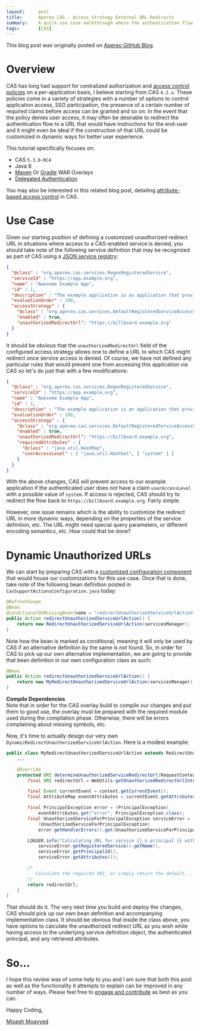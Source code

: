 ```yaml
---
layout:     post
title:      Apereo CAS - Access Strategy External URL Redirects
summary:    A quick use case walkthrough where the authentication flow in CAS is to be redirected to a customized external URL if service access is denied.
tags:       [CAS]
---
```


<div class="alert alert-success"><i class="far fa-lightbulb"></i> This blog post was originally posted on <a href="https://github.com/apereo/apereo.github.io">Apereo GitHub Blog</a>.</div>

# Overview

CAS has long had support for centralized authorization and [access control policies](https://apereo.github.io/cas/development/installation/Configuring-Service-Access-Strategy.html) on a per-application basis, I believe starting from CAS `4.2.x`. These policies come in a variety of strategies with a number of options to control application access, SSO participation, the presence of a certain number of required claims before access can be granted and so on. In the event that the policy denies user access, it may often be desirable to redirect the authentication flow to a URL that would have instructions for the end-user and it might even be ideal if the construction of that URL could be customized in dynamic ways for better user experience.

This tutorial specifically focuses on:

- CAS `5.3.0-RC4`
- Java 8
- [Maven](https://github.com/apereo/cas-overlay-template) Or [Gradle](https://github.com/apereo/cas-gradle-overlay-template) WAR Overlays
- [Delegated Authentication](https://apereo.github.io/cas/development/integration/Delegate-Authentication.html)

You may also be interested in this related blog post, detailing [attribute-based access control](https://fawnoos.com/2018/02/20/cas-service-rbac-attributeresolution/) in CAS.

# Use Case

Given our starting position of defining a customized unauthorized redirect URL in situations where access to a CAS-enabled service is denied, you should take note of the following service definition that may be recognized as part of CAS using a [JSON service registry](https://apereo.github.io/cas/development/installation/JSON-Service-Management.html):

```json
{
  "@class" : "org.apereo.cas.services.RegexRegisteredService",
  "serviceId" : "https://app.example.org",
  "name" : "Awesome Example App",
  "id" : 1,
  "description" : "The example application is an application that provides examples",
  "evaluationOrder" : 100,
  "accessStrategy" : {
    "@class" : "org.apereo.cas.services.DefaultRegisteredServiceAccessStrategy",
    "enabled" : true,
    "unauthorizedRedirectUrl": "https://billboard.example.org"
  }
}
```

It should be obvious that the `unauthorizedRedirectUrl` field of the configured access strategy allows one to define a URL to which CAS might redirect once service access is denied. Of course, we have not defined any particular rules that would prevent one from accessing this application via CAS so let's do just that with a few modifications:

```json
{
  "@class" : "org.apereo.cas.services.RegexRegisteredService",
  "serviceId" : "https://app.example.org",
  "name" : "Awesome Example App",
  "id" : 1,
  "description" : "The example application is an application that provides examples",
  "evaluationOrder" : 100,
  "accessStrategy" : {
    "@class" : "org.apereo.cas.services.DefaultRegisteredServiceAccessStrategy",
    "enabled" : true,
    "unauthorizedRedirectUrl": "https://billboard.example.org",
    "requiredAttributes" : {
      "@class" : "java.util.HashMap",
      "userAccessLevel" : [ "java.util.HashSet", [ "system" ] ]
    }
  }
}
```

With the above changes, CAS will prevent access to our example application if the authenticated user does *not* have a claim `userAccessLevel` with a possible value of `system`. If access is rejected, CAS should try to redirect the flow back to `https://billboard.example.org`. Fairly simple.

However, one issue remains which is the ability to customize the redirect URL in more dynamic ways, depending on the properties of the service definition, etc. The URL might need special query parameters, or different encoding semantics, etc. How could that be done?

# Dynamic Unauthorized URLs

We can start by preparing CAS with a [customized configuration component](https://apereo.github.io/cas/development/installation/Configuration-Management-Extensions.html) that would house our customizations for this use case. Once that is done, take note of the following bean definition posted in `CasSupportActionsConfiguration.java` today:

```java
@RefreshScope
@Bean
@ConditionalOnMissingBean(name = "redirectUnauthorizedServiceUrlAction")
public Action redirectUnauthorizedServiceUrlAction() {
    return new RedirectUnauthorizedServiceUrlAction(servicesManager);
}
```

Note how the bean is marked as conditional, meaning it will only be used by CAS if an alternative definition by the same is *not* found. So, in order for CAS to pick up our own alternative implementation, we are going to provide that bean definition in our own configuration class as such:

```java
@Bean
public Action redirectUnauthorizedServiceUrlAction() {
    return new MyRedirectUnauthorizedServiceUrlAction(servicesManager);
}
```

<div class="alert alert-info">
<strong>Compile Dependencies</strong><br/>Note that in order for the CAS overlay build to compile our changes and put them to good use, the overlay must be prepared with the required module used during the compilation phase. Otherwise, there will be errors complaining about missing symbols, etc.</div>

Now, it's time to actually design our very own `DynamicRedirectUnauthorizedServiceUrlAction`. Here is a modest example:

```java
public class MyRedirectUnauthorizedServiceUrlAction extends RedirectUnauthorizedServiceUrlAction {
    ...

    @Override
    protected URI determineUnauthorizedServiceRedirectUrl(RequestContext context) {
        final URI redirectUrl = WebUtils.getUnauthorizedRedirectUrlIntoFlowScope(context);

        final Event currentEvent = context.getCurrentEvent();
        final AttributeMap eventAttributes = currentEvent.getAttributes();

        final PrincipalException error = (PrincipalException)
            eventAttributes.get("error", PrincipalException.class);
        final UnauthorizedServiceForPrincipalException serviceError =
            (UnauthorizedServiceForPrincipalException)
            error.getHandlerErrors().get(UnauthorizedServiceForPrincipalException.class.getSimpleName());

        LOGGER.info("Calculating URL for service {} & principal {} with attributes {}",
            serviceError.getRegisteredService().getName(),
            serviceError.getPrincipalId(),
            serviceError.getAttributes());

        /*
           Calculate the required URI, or simply return the default...
        */
        return redirectUrl;
    }
}
```

That should do it. The very next time you build and deploy the changes, CAS should pick up our own bean definition and accompanying implementation class. It should be obvious that inside the class above, you have options to calculate the unauthorized redirect URL as you wish while having access to the underlying service definition object, the authenticated principal, and any retrieved attributes.

# So...

I hope this review was of some help to you and I am sure that both this post as well as the functionality it attempts to explain can be improved in any number of ways. Please feel free to [engage and contribute](https://apereo.github.io/cas/developer/Contributor-Guidelines.html) as best as you can.

Happy Coding,

[Misagh Moayyed](https://fawnoos.com)
